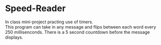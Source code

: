 # Speed-Reader

In class mini-project practing use of timers. <br>
This program can take in any message and flips between each word every 250 millisenconds. There is a 5 second countdown before the message displays.